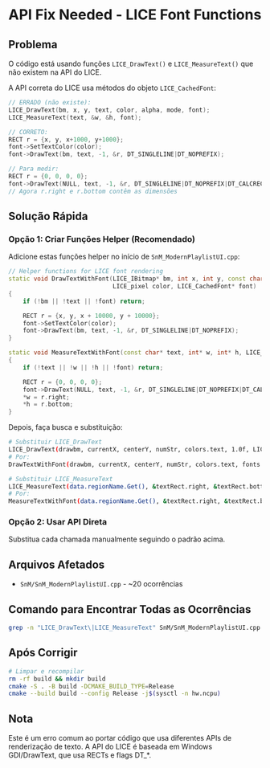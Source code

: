 # API Fix Needed - LICE Font Functions

## Problema

O código está usando funções `LICE_DrawText()` e `LICE_MeasureText()` que não existem na API do LICE.

A API correta do LICE usa métodos do objeto `LICE_CachedFont`:

```cpp
// ERRADO (não existe):
LICE_DrawText(bm, x, y, text, color, alpha, mode, font);
LICE_MeasureText(text, &w, &h, font);

// CORRETO:
RECT r = {x, y, x+1000, y+1000};
font->SetTextColor(color);
font->DrawText(bm, text, -1, &r, DT_SINGLELINE|DT_NOPREFIX);

// Para medir:
RECT r = {0, 0, 0, 0};
font->DrawText(NULL, text, -1, &r, DT_SINGLELINE|DT_NOPREFIX|DT_CALCRECT);
// Agora r.right e r.bottom contêm as dimensões
```

## Solução Rápida

### Opção 1: Criar Funções Helper (Recomendado)

Adicione estas funções helper no início de `SnM_ModernPlaylistUI.cpp`:

```cpp
// Helper functions for LICE font rendering
static void DrawTextWithFont(LICE_IBitmap* bm, int x, int y, const char* text,
                             LICE_pixel color, LICE_CachedFont* font)
{
    if (!bm || !text || !font) return;

    RECT r = {x, y, x + 10000, y + 10000};
    font->SetTextColor(color);
    font->DrawText(bm, text, -1, &r, DT_SINGLELINE|DT_NOPREFIX);
}

static void MeasureTextWithFont(const char* text, int* w, int* h, LICE_CachedFont* font)
{
    if (!text || !w || !h || !font) return;

    RECT r = {0, 0, 0, 0};
    font->DrawText(NULL, text, -1, &r, DT_SINGLELINE|DT_NOPREFIX|DT_CALCRECT);
    *w = r.right;
    *h = r.bottom;
}
```

Depois, faça busca e substituição:

```bash
# Substituir LICE_DrawText
LICE_DrawText(drawbm, currentX, centerY, numStr, colors.text, 1.0f, LICE_BLIT_MODE_COPY, fonts.itemNumber);
# Por:
DrawTextWithFont(drawbm, currentX, centerY, numStr, colors.text, fonts.itemNumber);

# Substituir LICE_MeasureText
LICE_MeasureText(data.regionName.Get(), &textRect.right, &textRect.bottom, fonts.itemName);
# Por:
MeasureTextWithFont(data.regionName.Get(), &textRect.right, &textRect.bottom, fonts.itemName);
```

### Opção 2: Usar API Direta

Substitua cada chamada manualmente seguindo o padrão acima.

## Arquivos Afetados

- `SnM/SnM_ModernPlaylistUI.cpp` - ~20 ocorrências

## Comando para Encontrar Todas as Ocorrências

```bash
grep -n "LICE_DrawText\|LICE_MeasureText" SnM/SnM_ModernPlaylistUI.cpp
```

## Após Corrigir

```bash
# Limpar e recompilar
rm -rf build && mkdir build
cmake -S . -B build -DCMAKE_BUILD_TYPE=Release
cmake --build build --config Release -j$(sysctl -n hw.ncpu)
```

## Nota

Este é um erro comum ao portar código que usa diferentes APIs de renderização de texto.
A API do LICE é baseada em Windows GDI/DrawText, que usa RECTs e flags DT_*.
